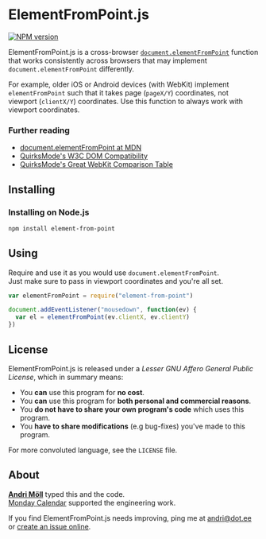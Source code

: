 ElementFromPoint.js
===================
[![NPM version][npm-badge]](http://badge.fury.io/js/element-from-point)

ElementFromPoint.js is a cross-browser [`document.elementFromPoint`][mdn] function that works consistently across browsers that may implement `document.elementFromPoint` differently.

For example, older iOS or Android devices (with WebKit) implement `elementFromPoint` such that it takes page (`pageX/Y`) coordinates, not viewport (`clientX/Y`) coordinates. Use this function to always work with viewport coordinates.

### Further reading
- [document.elementFromPoint at MDN][mdn]
- [QuirksMode's W3C DOM Compatibility][w3c]
- [QuirksMode's Great WebKit Comparison Table][comparison]

[mdn]: https://developer.mozilla.org/en-US/docs/Web/API/document.elementFromPoint
[w3c]: http://www.quirksmode.org/dom/w3c_cssom.html#t20
[comparison]: http://www.quirksmode.org/webkit.html#t08
[npm-badge]: https://badge.fury.io/js/element-from-point.png


Installing
----------
### Installing on Node.js
```sh
npm install element-from-point
```


Using
-----
Require and use it as you would use `document.elementFromPoint`.  
Just make sure to pass in viewport coordinates and you're all set.

```javascript
var elementFromPoint = require("element-from-point")

document.addEventListener("mousedown", function(ev) {
  var el = elementFromPoint(ev.clientX, ev.clientY)
})
```


License
-------
ElementFromPoint.js is released under a *Lesser GNU Affero General Public License*, which in summary means:

- You **can** use this program for **no cost**.
- You **can** use this program for **both personal and commercial reasons**.
- You **do not have to share your own program's code** which uses this program.
- You **have to share modifications** (e.g bug-fixes) you've made to this program.

For more convoluted language, see the `LICENSE` file.


About
-----
**[Andri Möll](http://themoll.com)** typed this and the code.  
[Monday Calendar](https://mondayapp.com) supported the engineering work.

If you find ElementFromPoint.js needs improving, ping me at [andri@dot.ee][email] or [create an issue online][issues].

[email]: mailto:andri@dot.ee
[issues]: https://github.com/moll/js-element-from-point/issues
